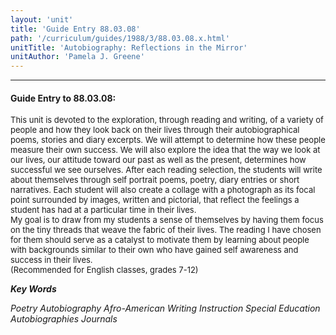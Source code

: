 ```yaml
---
layout: 'unit'
title: 'Guide Entry 88.03.08'
path: '/curriculum/guides/1988/3/88.03.08.x.html'
unitTitle: 'Autobiography: Reflections in the Mirror'
unitAuthor: 'Pamela J. Greene'
---
```


<body>
<hr/>
 <h4>
  Guide Entry to 88.03.08:
 </h4>
 <font size="-1">
  <dl>
   <dt>
    This unit is devoted to the exploration, through reading and writing, of a variety of people and how they look back on their lives through their autobiographical poems, stories and diary excerpts. We will attempt to determine how these people measure their own success. We will also explore the idea that the way we look at our lives, our attitude toward our past as well as the present, determines how successful we see ourselves. After each reading selection, the students will write about themselves through self portrait poems, poetry, diary entries or short narratives. Each student will also create a collage with a photograph as its focal point surrounded by images, written and pictorial, that reflect the feelings a student has had at a particular time in their lives.
    <dt>
     My goal is to draw from my students a sense of themselves by having them focus on the tiny threads that weave the fabric of their lives. The reading I have chosen for them should serve as a catalyst to motivate them by learning about people with backgrounds similar to their own who have gained self awareness and success in their lives.
     <dt>
      (Recommended for English classes, grades 7-12)
     </dt>
    </dt>
   </dt>
  </dl>
 </font>
 <p>
  <b>
   <i>
    Key Words
   </i>
  </b>
  <br/>
 </p>
 <p>
  <i>
   Poetry Autobiography Afro-American Writing Instruction Special Education Autobiographies Journals
  </i>
 </p>

</body>

